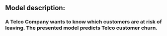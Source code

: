 ## Model description:
### A Telco Company wants to know which customers are at risk of leaving. The presented model predicts Telco customer churn.
